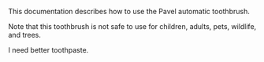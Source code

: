 This documentation describes how to use the Pavel automatic
toothbrush.

Note that this toothbrush is not safe to use for children,
adults, pets, wildlife, and trees.

I need better toothpaste.
